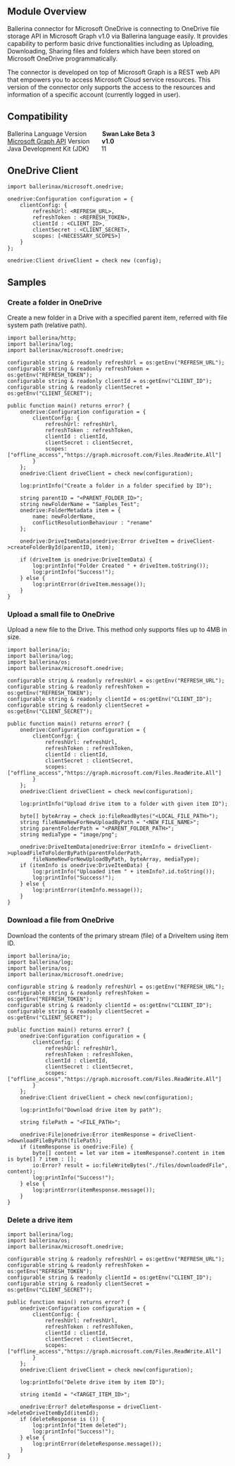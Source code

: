 ## Module Overview
Ballerina connector for Microsoft OneDrive is connecting to OneDrive file storage API in Microsoft Graph v1.0 via Ballerina 
language easily. It provides capability to perform basic drive functionalities including as Uploading, Downloading, 
Sharing files and folders which have been stored on Microsoft OneDrive programmatically. 

The connector is developed on top of Microsoft Graph is a REST web API that empowers you to access Microsoft Cloud 
service resources. This version of the connector only supports the access to the resources and information of a specific 
account (currently logged in user).

## Compatibility
Ballerina Language Version&nbsp;&nbsp;&nbsp;&nbsp;&nbsp;&nbsp;&nbsp;&nbsp;&nbsp;**Swan Lake  Beta 3**<br/>
[Microsoft Graph API](https://docs.microsoft.com/en-us/graph/overview) Version&nbsp;&nbsp;&nbsp;&nbsp;&nbsp;&nbsp; **v1.0**<br/>
Java Development Kit (JDK)&nbsp;&nbsp;&nbsp;&nbsp;&nbsp;&nbsp;&nbsp;11                    

## OneDrive Client
```ballerina
import ballerinax/microsoft.onedrive;

onedrive:Configuration configuration = {
    clientConfig: {
        refreshUrl: <REFRESH_URL>,
        refreshToken : <REFRESH_TOKEN>,
        clientId : <CLIENT_ID>,
        clientSecret : <CLIENT_SECRET>,
        scopes: [<NECESSARY_SCOPES>]
    }
};

onedrive:Client driveClient = check new (config);
```
## Samples
### Create a folder in OneDrive
Create a new folder in a Drive with a specified parent item, referred with file system path (relative path).

```
import ballerina/http;
import ballerina/log;
import ballerinax/microsoft.onedrive;

configurable string & readonly refreshUrl = os:getEnv("REFRESH_URL");
configurable string & readonly refreshToken = os:getEnv("REFRESH_TOKEN");
configurable string & readonly clientId = os:getEnv("CLIENT_ID");
configurable string & readonly clientSecret = os:getEnv("CLIENT_SECRET");

public function main() returns error? {
    onedrive:Configuration configuration = {
        clientConfig: {
            refreshUrl: refreshUrl,
            refreshToken : refreshToken,
            clientId : clientId,
            clientSecret : clientSecret,
            scopes: ["offline_access","https://graph.microsoft.com/Files.ReadWrite.All"]
        }
    };
    onedrive:Client driveClient = check new(configuration);

    log:printInfo("Create a folder in a folder specified by ID");

    string parentID = "<PARENT_FOLDER_ID>";
    string newFolderName = "Samples_Test";
    onedrive:FolderMetadata item = {
        name: newFolderName,
        conflictResolutionBehaviour : "rename"
    };

    onedrive:DriveItemData|onedrive:Error driveItem = driveClient->createFolderById(parentID, item);

    if (driveItem is onedrive:DriveItemData) {
        log:printInfo("Folder Created " + driveItem.toString());
        log:printInfo("Success!");
    } else {
        log:printError(driveItem.message());
    }
}
```
### Upload a small file to OneDrive
Upload a new file to the Drive. This method only supports files up to 4MB in size.
```ballerina
import ballerina/io;
import ballerina/log;
import ballerina/os;
import ballerinax/microsoft.onedrive;

configurable string & readonly refreshUrl = os:getEnv("REFRESH_URL");
configurable string & readonly refreshToken = os:getEnv("REFRESH_TOKEN");
configurable string & readonly clientId = os:getEnv("CLIENT_ID");
configurable string & readonly clientSecret = os:getEnv("CLIENT_SECRET");

public function main() returns error? {
    onedrive:Configuration configuration = {
        clientConfig: {
            refreshUrl: refreshUrl,
            refreshToken : refreshToken,
            clientId : clientId,
            clientSecret : clientSecret,
            scopes: ["offline_access","https://graph.microsoft.com/Files.ReadWrite.All"]
        }
    };
    onedrive:Client driveClient = check new(configuration);

    log:printInfo("Upload drive item to a folder with given item ID");

    byte[] byteArray = check io:fileReadBytes("<LOCAL_FILE_PATH>");
    string fileNameNewForNewUploadByPath = "<NEW_FILE_NAME>";
    string parentFolderPath = "<PARENT_FOLDER_PATH>";
    string mediaType = "image/png";

    onedrive:DriveItemData|onedrive:Error itemInfo = driveClient->uploadFileToFolderByPath(parentFolderPath, 
        fileNameNewForNewUploadByPath, byteArray, mediaType);
    if (itemInfo is onedrive:DriveItemData) {
        log:printInfo("Uploaded item " + itemInfo?.id.toString());
        log:printInfo("Success!");
    } else {
        log:printError(itemInfo.message());
    }
}
```
### Download a file from OneDrive
Download the contents of the primary stream (file) of a DriveItem using item ID.
```
import ballerina/io;
import ballerina/log;
import ballerina/os;
import ballerinax/microsoft.onedrive;

configurable string & readonly refreshUrl = os:getEnv("REFRESH_URL");
configurable string & readonly refreshToken = os:getEnv("REFRESH_TOKEN");
configurable string & readonly clientId = os:getEnv("CLIENT_ID");
configurable string & readonly clientSecret = os:getEnv("CLIENT_SECRET");

public function main() returns error? {
    onedrive:Configuration configuration = {
        clientConfig: {
            refreshUrl: refreshUrl,
            refreshToken : refreshToken,
            clientId : clientId,
            clientSecret : clientSecret,
            scopes: ["offline_access","https://graph.microsoft.com/Files.ReadWrite.All"]
        }
    };
    onedrive:Client driveClient = check new(configuration);

    log:printInfo("Download drive item by path");

    string filePath = "<FILE_PATH>";
    
    onedrive:File|onedrive:Error itemResponse = driveClient->downloadFileByPath(filePath);
    if (itemResponse is onedrive:File) {
        byte[] content = let var item = itemResponse?.content in item is byte[] ? item : [];
        io:Error? result = io:fileWriteBytes("./files/downloadedFile", content);
        log:printInfo("Success!");
    } else {
        log:printError(itemResponse.message());
    }
}
```
### Delete a drive item

```ballerina
import ballerina/log;
import ballerina/os;
import ballerinax/microsoft.onedrive;

configurable string & readonly refreshUrl = os:getEnv("REFRESH_URL");
configurable string & readonly refreshToken = os:getEnv("REFRESH_TOKEN");
configurable string & readonly clientId = os:getEnv("CLIENT_ID");
configurable string & readonly clientSecret = os:getEnv("CLIENT_SECRET");

public function main() returns error? {
    onedrive:Configuration configuration = {
        clientConfig: {
            refreshUrl: refreshUrl,
            refreshToken : refreshToken,
            clientId : clientId,
            clientSecret : clientSecret,
            scopes: ["offline_access","https://graph.microsoft.com/Files.ReadWrite.All"]
        }
    };
    onedrive:Client driveClient = check new(configuration);
    
    log:printInfo("Delete drive item by item ID");

    string itemId = "<TARGET_ITEM_ID>";

    onedrive:Error? deleteResponse = driveClient->deleteDriveItemById(itemId);
    if (deleteResponse is ()) {
        log:printInfo("Item deleted");
        log:printInfo("Success!");
    } else {
        log:printError(deleteResponse.message());
    }
}
```